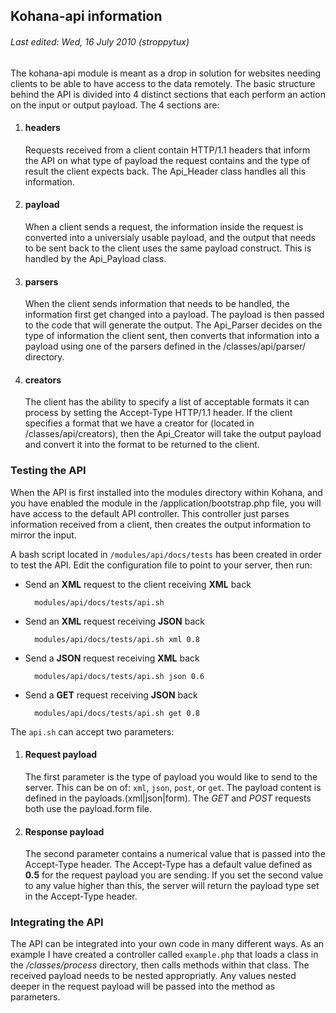 ## Kohana-api information ##
###### *Last edited: Wed, 16 July 2010 (stroppytux)* ######
The kohana-api module is meant as a drop in solution for websites needing clients
to be able to have access to the data remotely.
The basic structure behind the API is divided into 4 distinct sections that each
perform an action on the input or output payload. The 4 sections are:

1. #### headers ####
	Requests received from a client contain HTTP/1.1 headers that inform the API
	on what type of payload the request contains and the type of result the client
	expects back. The Api_Header class handles all this information.

2. #### payload ####
	When a client sends a request, the information inside the request is converted
	into a universialy usable payload, and the output that needs to be sent back
	to the client uses the same payload construct. This is handled by the Api_Payload
	class.

3. #### parsers ####
	When the client sends information that needs to be handled, the information
	first get changed into a payload. The payload is then passed to the code that
	will generate the output. The Api_Parser decides on the type of information
	the client sent, then converts that information into a payload using one of
	the parsers defined in the /classes/api/parser/ directory.

4. #### creators ####
	The client has the ability to specify a list of acceptable formats it can
	process by setting the Accept-Type HTTP/1.1 header. If the client specifies
	a format that we have a creator for (located in /classes/api/creators), then
	the Api_Creator will take the output payload and convert it into the format
	to be returned to the client.

### Testing the API ###
When the API is first installed into the modules directory within Kohana, and
you have enabled the module in the /application/bootstrap.php file, you will
have access to the default API controller. This controller just parses information
received from a client, then creates the output information to mirror the input.

A bash script located in `/modules/api/docs/tests` has been created in order to
test the API. Edit the configuration file to point to your server, then run:

* Send an **XML** request to the client receiving **XML** back

		modules/api/docs/tests/api.sh

* Send an **XML** request receiving **JSON** back

		modules/api/docs/tests/api.sh xml 0.8

* Send a **JSON** request receiving **XML** back

		modules/api/docs/tests/api.sh json 0.6

* Send a **GET** request receiving **JSON** back

		modules/api/docs/tests/api.sh get 0.8

The `api.sh` can accept two parameters:

1. #### Request payload ####
	The first parameter is the type of payload you would like to send to the server.
	This can be on of: `xml`, `json`, `post`, or `get`. The payload content is
	defined in the payloads.(xml|json|form). The *GET* and *POST* requests both
	use the payload.form file.

2. #### Response payload ####
	The second parameter contains a numerical value that is passed into the
	Accept-Type header. The Accept-Type has a default value defined as **0.5**
	for the request payload you are sending. If you set the second value to any
	value higher than this, the server will return the payload type set in the
	Accept-Type header.

### Integrating the API ###

The API can be integrated into your own code in many different ways. As an example
I have created a controller called `example.php` that loads a class in the
*/classes/process* directory, then calls methods within that class. The received
payload needs to be nested appropriatly. Any values nested deeper in the request
payload will be passed into the method as parameters.


